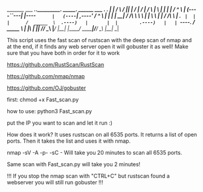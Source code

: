 
 _______      ___           _______..___________.        _______.  ______      ___      .__   __. 
|   ____|    /   \         /       ||           |       /       | /      |    /   \     |  \ |  | 
|  |__      /  ^  \       |   (----``---|  |----`      |   (----`|  ,----'   /  ^  \    |   \|  | 
|   __|    /  /_\  \       \   \        |  |            \   \    |  |       /  /_\  \   |  . `  | 
|  |      /  _____  \  .----)   |       |  |        .----)   |   |  `----. /  _____  \  |  |\   | 
|__|     /__/     \__\ |_______/        |__|        |_______/     \______|/__/     \__\ |__| \__| 
                                                                                                 

This script uses the fast scan of rustscan with the deep scan of nmap and at the end, if it finds any web server open it will gobuster it as well!
Make sure that you have both in order for it to work

https://github.com/RustScan/RustScan

https://github.com/nmap/nmap

https://github.com/OJ/gobuster

first:
chmod +x Fast_scan.py

how to use:
python3 Fast_scan.py

put the IP you want to scan and let it run :)

How does it work?
It uses rustscan on all 6535 ports.
It returns a list of open ports.
Then it takes the list and uses it with nmap.


nmap -sV -A -p- -sC <IP> - Will take you 20 minutes to scan all 6535 ports.
 
Same scan with Fast_scan.py will take you 2 minutes!

!!! If you stop the nmap scan with "CTRL+C" but rustscan found a webserver you will still run gobuster !!!
